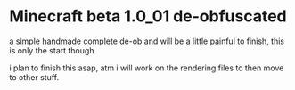 
# Minecraft beta 1.0_01 de-obfuscated

a simple handmade complete de-ob and will be a little painful to finish, this is only the start though

i plan to finish this asap, atm i will work on the rendering files to then move to other stuff.
